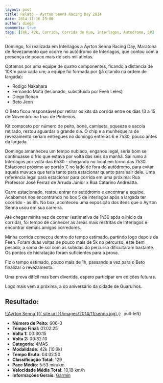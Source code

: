 ```yaml
---
layout: post
title: Relato - Ayrton Senna Racing Day 2014
date: 2014-11-16 23:00
author: diego
comments: true
tags: [10k, 42k, Corrida, Corrida de Rua, Interlagos, Autodromo, SP]
---
```


Domingo, foi realizada em Interlagos a Ayrton Senna Racing Day, Maratona de Revezamento que ocorre no autódromo de Interlagos, que contou com a presença de pouco mais de seis mil atletas.

Optamos por uma equipe de quatro componentes, ficando a distancia de 10Km para cada um; a equipe foi formada por (já citando na ordem de largada):

* Rodigo Nakahara
* Fernando Mota (lesionado, substituido por Feeh Leles)
* Diego Ronan
* Beto Jeon 

O Beto ficou responsável por retirar os kits da corrida entre os dias 13 a 15 de Novembro na fnac de Pinheiros.

Kit composto por número de peito, boné, camiseta, squeeze e sacola retirado, restou aguardar o grande dia. O chip e a munhequeira de revezamento seriam entregues no domingo entre as 6 e 7h30, pouco antes da largada.

Domingo amanheceu um tempo nublado, enganou legal, seria bom se continuasse o frio que estava por volta das seis da manhã. Saí rumo a Interlagos por volta das 6h30 - chegando no local em torno das 7h30. Estacionei próximo ao portão 7, no lado de fora do autódromo, para evitar aquela muvuca que teria tanto para estacionar quanto para sair dele. Uma referência legal para estacionar para corrida em uma próxima: Rua Professor José Ferraz de Arruda Júnior x Rua Catarino Andreatta.

Carro estacionado, restou entrar no autódromo e encontrar a equipe. Acabamos nos encontrando no box 5 de interlagos após a largada ter ocorrido - as 8h. No box, aconteceu uma exposição dos itens que o Ayrton Senna usou em sua carreira.

Até chegar minha vez de correr (estimativa de 1h30 após o início da corrida), foi tempo de conhecer as áreas mais restritas de Interlagos e encontrar demais amigos corredores.

Minha corrida começou dentro do tempo estimado, partindo logo depois da Feeh. Foram duas voltas de pouco mais de 5k no percurso, este bem pesado; a soma de sol com as subidas do percurso dificultaram bastante. Os pontos de hidratação foram suficientes para a prova.

Fiz o tempo estimado, pouco mais de 1h, passando a vez para o Beto finalizar o revezamento.

Uma prova difícil mas bem divertida, espero participar em edições futuras. 

Logo mais vem a próxima, a do aniversário da cidade de Guarulhos.

## Resultado:

<a href="/images/2014/11/senna_big.jpg">
![Ayrton Senna]({{ site.url }}/images/2014/11/senna.jpg)
</a>
{: .pull-left}

* **Número de Peito:** 606-3
* **Tempo Final:** 01:02:25
* **Volta 1:** 00:30:15
* **Volta 2:** 00:32:10
* **Categoria:** 4MAS
* **Modalidade:** 42k (10.6k)
* **Tempo Bruto:** 04:02:50
* **Classificação Total:** 129
* **Pace Médio:** 5:53 min/km
* **Velocidade Média Total:** 10,19 km/h
* **Informações Gerais:** <a href="#">Garmin</a>

